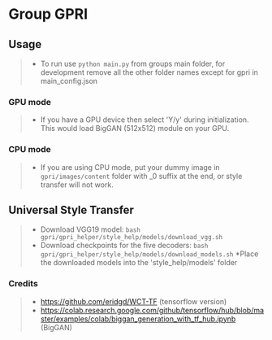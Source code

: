 
# Group GPRI
## Usage
>* To run use ```python main.py``` from groups main folder, for development remove all the other folder names except for gpri in main_config.json
### GPU mode 
>* If you have a GPU device then select 'Y/y' during initialization. This would load BigGAN (512x512) module on your GPU.
### CPU mode
>* If you are using CPU mode, put your dummy image in  ``` gpri/images/content``` folder with _0 suffix at the end, or style transfer will not work.

## Universal Style Transfer

> * Download VGG19 model: `bash gpri/gpri_helper/style_help/models/download_vgg.sh`
> * Download checkpoints for the five decoders: `bash gpri/gpri_helper/style_help/models/download_models.sh`
> *Place the downloaded models into the 'style_help/models' folder

### Credits 
> * https://github.com/eridgd/WCT-TF (tensorflow version)
> * https://colab.research.google.com/github/tensorflow/hub/blob/master/examples/colab/biggan_generation_with_tf_hub.ipynb (BigGAN)

